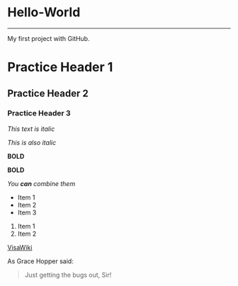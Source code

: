 # Hello-World
---
My first project with GitHub.
# Practice Header 1
## Practice Header 2
### Practice Header 3

*This text is italic*

_This is also italic_

**BOLD**

__BOLD__

*You **can** combine them*

* Item 1
* Item 2
* Item 3



1. Item 1
2. Item 2


[VisaWiki](https://visawiki/pages/viewpage.action?spaceKey=VSTECH&title=Visa+Shared+Technology+Home)

As Grace Hopper said:

>Just getting the bugs out, Sir!
